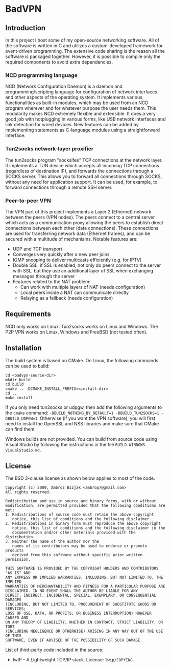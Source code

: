# BadVPN

## Introduction

In this project I host some of my open-source networking software.
All of the software is written in C and utilizes a custom-developed framework for event-driven programming.
The extensive code sharing is the reason all the software is packaged together.
However, it is possible to compile only the required components to avoid extra dependencies.

### NCD programming language

NCD (Network Configuration Daemon) is a daemon and programming/scripting language for configuration of network interfaces and other aspects of the operating system.
It implements various functionalities as built-in modules, which may be used from an NCD program wherever and for whatever purpose the user needs them.
This modularity makes NCD extremely flexible and extensible. It does a very good job with hotplugging in various forms, like USB network interfaces and link detection for wired devices.
New features can be added by implementing statements as C-language modules using a straightforward interface.

### Tun2socks network-layer proxifier

The tun2socks program "socksifes" TCP connections at the network layer.
It implements a TUN device which accepts all incoming TCP connections (regardless of destination IP), and forwards the connections through a SOCKS server.
This allows you to forward all connections through SOCKS, without any need for application support.
It can be used, for example, to forward connections through a remote SSH server.

### Peer-to-peer VPN

The VPN part of this project implements a Layer 2 (Ethernet) network between the peers (VPN nodes).
The peers connect to a central server which acts as a communication proxy allowing the peers to establish direct connections between each other (data connections).
These connections are used for transferring network data (Ethernet frames), and can be secured with a multitude of mechanisms. Notable features are:

- UDP and TCP transport
- Converges very quickly after a new peer joins
- IGMP snooping to deliver multicasts efficiently (e.g. for IPTV)
- Double SSL: if SSL is enabled, not only do peers connect to the server with SSL, but they use an additional layer of SSL when exchanging messages through the server
- Features related to the NAT problem:
  - Can work with multiple layers of NAT (needs configuration)
  - Local peers inside a NAT can communicate directly
  - Relaying as a fallback (needs configuration)

## Requirements

NCD only works on Linux. Tun2socks works on Linux and Windows. The P2P VPN works on Linux, Windows and FreeBSD (not tested often).

## Installation

The build system is based on CMake. On Linux, the following commands can be used to
build:

```
cd <badvpn-source-dir>
mkdir build
cd build
cmake .. -DCMAKE_INSTALL_PREFIX=<install-dir>
cd ..
make install
```

If you only need tun2socks or udpgw, then add the following arguments to the `cmake`
command: `-DBUILD_NOTHING_BY_DEFAULT=1 -DBUILD_TUN2SOCKS=1 -DBUILD_UDPGW=1`.
Otherwise (if you want the VPN software), you will first need to install the OpenSSL
and NSS libraries and make sure that CMake can find them.

Windows builds are not provided. You can build from source code using Visual Studio by
following the instructions in the file `BUILD-WINDOWS-VisualStudio.md`.

## License

The BSD 3-clause license as shown below applies to most of the code.

```
Copyright (c) 2009, Ambroz Bizjak <ambrop7@gmail.com>
All rights reserved.

Redistribution and use in source and binary forms, with or without
modification, are permitted provided that the following conditions are met:
1. Redistributions of source code must retain the above copyright
   notice, this list of conditions and the following disclaimer.
2. Redistributions in binary form must reproduce the above copyright
   notice, this list of conditions and the following disclaimer in the
   documentation and/or other materials provided with the distribution.
3. Neither the name of the author nor the
   names of its contributors may be used to endorse or promote products
   derived from this software without specific prior written permission.

THIS SOFTWARE IS PROVIDED BY THE COPYRIGHT HOLDERS AND CONTRIBUTORS "AS IS" AND
ANY EXPRESS OR IMPLIED WARRANTIES, INCLUDING, BUT NOT LIMITED TO, THE IMPLIED
WARRANTIES OF MERCHANTABILITY AND FITNESS FOR A PARTICULAR PURPOSE ARE
DISCLAIMED. IN NO EVENT SHALL THE AUTHOR BE LIABLE FOR ANY
DIRECT, INDIRECT, INCIDENTAL, SPECIAL, EXEMPLARY, OR CONSEQUENTIAL DAMAGES
(INCLUDING, BUT NOT LIMITED TO, PROCUREMENT OF SUBSTITUTE GOODS OR SERVICES;
LOSS OF USE, DATA, OR PROFITS; OR BUSINESS INTERRUPTION) HOWEVER CAUSED AND
ON ANY THEORY OF LIABILITY, WHETHER IN CONTRACT, STRICT LIABILITY, OR TORT
(INCLUDING NEGLIGENCE OR OTHERWISE) ARISING IN ANY WAY OUT OF THE USE OF THIS
SOFTWARE, EVEN IF ADVISED OF THE POSSIBILITY OF SUCH DAMAGE.
```

List of third-party code included in the source:
- lwIP - A Lightweight TCP/IP stack. License: `lwip/COPYING`
